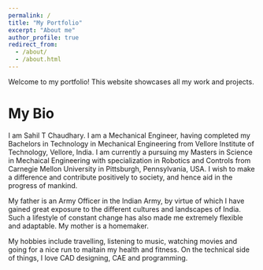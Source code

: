 ```yaml
---
permalink: /
title: "My Portfolio"
excerpt: "About me"
author_profile: true
redirect_from: 
  - /about/
  - /about.html
---
```


Welcome to my portfolio! This website showcases all my work and projects.

# My Bio

I am Sahil T Chaudhary. I am a Mechanical Engineer, having completed my Bachelors in Technology in Mechanical Engineering from Vellore Institute of Technology, Vellore, India. I am currently a pursuing my Masters in Science in Mechaical Engineering with specialization in Robotics and Controls from Carnegie Mellon University in Pittsburgh, Pennsylvania, USA. I wish to make a difference and contribute positively to society, and hence aid in the progress of mankind.

My father is an Army Officer in the Indian Army, by virtue of which I have gained great exposure to the different cultures and landscapes of India. Such a lifestyle of constant change has also made me extremely flexible and adaptable. My mother is a homemaker.

My hobbies include travelling, listening to music, watching movies and going for a nice run to maitain my health and fitness. On the technical side of things, I love CAD designing, CAE and programming. 
